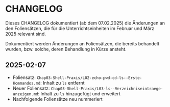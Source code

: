 # CHANGELOG

Dieses CHANGELOG dokumentiert (ab dem 07.02.2025) die Änderungen an den Foliensätzen, die für die Unterrichtseinheiten im Februar und März 2025 relevant sind.

Dokumentiert werden Änderungen an Foliensätzen, die bereits behandelt wurden, bzw. solche, deren Behandlung in Kürze ansteht.

## 2025-02-07

- Foliensatz: `Chap03-Shell-Praxis/L02-echo-pwd-cd-ls--Erste-Kommandos.md`: Inhalt zu `ls` entfernt
- Neuer Foliensatz: `Chap03-Shell-Praxis/L03-ls--Verzeichniseintraege-anzeigen.md`: Inhalt zu `ls` hinzugefügt und erweitert
- Nachfolgende Foliensätze neu nummeriert

